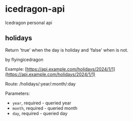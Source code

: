 # icedragon-api

Icedragon personal api

## holidays

Return 'true' when the day is holiday and 'false' when is not.

by flyingicedragon

Example: [https://api.example.com/holidays/2024/1/1](https://api.example.com/holidays/2024/1/1)

Route: /holidays/:year/:month/:day

Parameters:

- `year`, required - queried year
- `month`, required - queried month
- `day`, required - queried day
